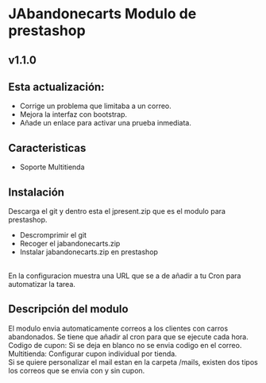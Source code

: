# JAbandonecarts Modulo de prestashop

## v1.1.0

## Esta actualización:
* Corrige un problema que limitaba a un correo.
* Mejora la interfaz con bootstrap.
* Añade un enlace para activar una prueba inmediata.

## Caracteristicas
* Soporte Multitienda

## Instalación

Descarga el git y dentro esta el jpresent.zip que es el modulo para prestashop.

* Descromprimir el git
* Recoger el jabandonecarts.zip
* Instalar jabandonecarts.zip en prestashop

<br />
En la configuracion muestra una URL que se a de añadir a tu Cron para automatizar la tarea.

## Descripción del modulo

El modulo envia automaticamente correos a los clientes con carros abandonados.
Se tiene que añadir al cron para que se ejecute cada hora.
<br />
Codigo de cupon: Si se deja en blanco no se envia codigo en el correo.
<br />
Multitienda: Configurar cupon individual por tienda.
<br />
Si se quiere personalizar el mail estan en la carpeta /mails, existen dos tipos los correos que se envia con y sin cupon.
